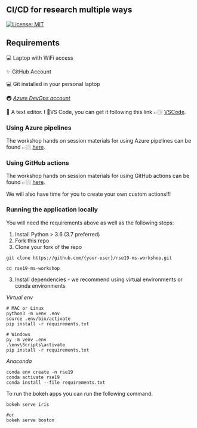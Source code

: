 ## CI/CD for research multiple ways

[![License: MIT](https://img.shields.io/badge/License-MIT-c886e5.svg)](https://opensource.org/licenses/MIT)

## Requirements

💻 Laptop with WiFi access

✨ GitHub Account

💻 Git installed in your personal laptop

🚇 _[Azure DevOps account](https://azure.microsoft.com/services/devops/?WT.mc_id=rse-github-taallard)_

📝 A text editor. I 💜VS Code, you can get it following this link 👉🏼 [VSCode](https://code.visualstudio.com//?wt.mc_id=rse-github-taallard).

### Using Azure pipelines
The workshop hands on session materials for using Azure pipelines can be found 👉🏼 [here](./az-pipeline-vm.md).

### Using GitHub actions
The workshop hands on session materials for using GitHub actions can be found 👉🏼 [here](./github-actions.md).

We will also have time for you to create your own custom actions!!!

### Running the application locally

You will need the requirements above as well as the following steps:

1. Install Python > 3.6 (3.7 preferred)
2. Fork this repo 
3. Clone your fork of the repo
```
git clone https://github.com/{your-user}/rse19-ms-workshop.git

cd rse19-ms-workshop
```
3. Install dependencies - we recommend using virtual environments or conda environments

_Virtual env_
```
# MAC or Linux 
python3 -m venv .env
source .env/bin/activate
pip install -r requirements.txt
```

```
# Windows
py -m venv .env
.\env\Scripts\activate
pip install -r requirements.txt
```

_Anaconda_
```
conda env create -n rse19
conda activate rse19
conda install --file requirements.txt
```

To run the bokeh apps you can run the following command:

```
bokeh serve iris

#or
bokeh serve boston
```